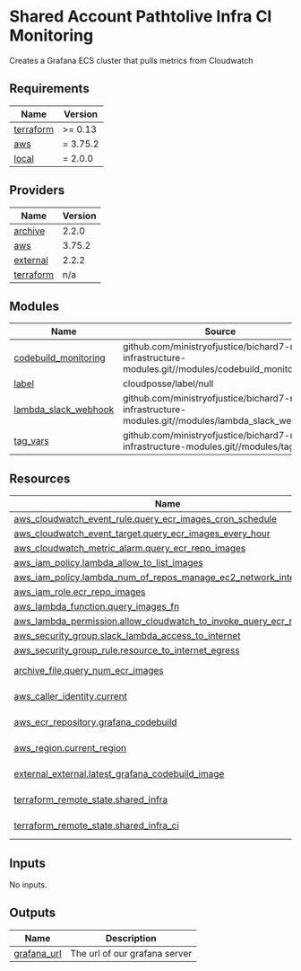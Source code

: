 # Shared Account Pathtolive Infra CI Monitoring

Creates a Grafana ECS cluster that pulls metrics from Cloudwatch

<!-- BEGIN_TF_DOCS -->

## Requirements

| Name                                                                     | Version  |
| ------------------------------------------------------------------------ | -------- |
| <a name="requirement_terraform"></a> [terraform](#requirement_terraform) | >= 0.13  |
| <a name="requirement_aws"></a> [aws](#requirement_aws)                   | = 3.75.2 |
| <a name="requirement_local"></a> [local](#requirement_local)             | = 2.0.0  |

## Providers

| Name                                                               | Version |
| ------------------------------------------------------------------ | ------- |
| <a name="provider_archive"></a> [archive](#provider_archive)       | 2.2.0   |
| <a name="provider_aws"></a> [aws](#provider_aws)                   | 3.75.2  |
| <a name="provider_external"></a> [external](#provider_external)    | 2.2.2   |
| <a name="provider_terraform"></a> [terraform](#provider_terraform) | n/a     |

## Modules

| Name                                                                                            | Source                                                                                              | Version |
| ----------------------------------------------------------------------------------------------- | --------------------------------------------------------------------------------------------------- | ------- |
| <a name="module_codebuild_monitoring"></a> [codebuild_monitoring](#module_codebuild_monitoring) | github.com/ministryofjustice/bichard7-next-infrastructure-modules.git//modules/codebuild_monitoring | n/a     |
| <a name="module_label"></a> [label](#module_label)                                              | cloudposse/label/null                                                                               | 0.24.1  |
| <a name="module_lambda_slack_webhook"></a> [lambda_slack_webhook](#module_lambda_slack_webhook) | github.com/ministryofjustice/bichard7-next-infrastructure-modules.git//modules/lambda_slack_webhook | n/a     |
| <a name="module_tag_vars"></a> [tag_vars](#module_tag_vars)                                     | github.com/ministryofjustice/bichard7-next-infrastructure-modules.git//modules/tag_vars             | n/a     |

## Resources

| Name                                                                                                                                                             | Type        |
| ---------------------------------------------------------------------------------------------------------------------------------------------------------------- | ----------- |
| [aws_cloudwatch_event_rule.query_ecr_images_cron_schedule](https://registry.terraform.io/providers/hashicorp/aws/3.75.2/docs/resources/cloudwatch_event_rule)    | resource    |
| [aws_cloudwatch_event_target.query_ecr_images_every_hour](https://registry.terraform.io/providers/hashicorp/aws/3.75.2/docs/resources/cloudwatch_event_target)   | resource    |
| [aws_cloudwatch_metric_alarm.query_ecr_repo_images](https://registry.terraform.io/providers/hashicorp/aws/3.75.2/docs/resources/cloudwatch_metric_alarm)         | resource    |
| [aws_iam_policy.lambda_allow_to_list_images](https://registry.terraform.io/providers/hashicorp/aws/3.75.2/docs/resources/iam_policy)                             | resource    |
| [aws_iam_policy.lambda_num_of_repos_manage_ec2_network_interfaces](https://registry.terraform.io/providers/hashicorp/aws/3.75.2/docs/resources/iam_policy)       | resource    |
| [aws_iam_role.ecr_repo_images](https://registry.terraform.io/providers/hashicorp/aws/3.75.2/docs/resources/iam_role)                                             | resource    |
| [aws_lambda_function.query_images_fn](https://registry.terraform.io/providers/hashicorp/aws/3.75.2/docs/resources/lambda_function)                               | resource    |
| [aws_lambda_permission.allow_cloudwatch_to_invoke_query_ecr_repo](https://registry.terraform.io/providers/hashicorp/aws/3.75.2/docs/resources/lambda_permission) | resource    |
| [aws_security_group.slack_lambda_access_to_internet](https://registry.terraform.io/providers/hashicorp/aws/3.75.2/docs/resources/security_group)                 | resource    |
| [aws_security_group_rule.resource_to_internet_egress](https://registry.terraform.io/providers/hashicorp/aws/3.75.2/docs/resources/security_group_rule)           | resource    |
| [archive_file.query_num_ecr_images](https://registry.terraform.io/providers/hashicorp/archive/latest/docs/data-sources/file)                                     | data source |
| [aws_caller_identity.current](https://registry.terraform.io/providers/hashicorp/aws/3.75.2/docs/data-sources/caller_identity)                                    | data source |
| [aws_ecr_repository.grafana_codebuild](https://registry.terraform.io/providers/hashicorp/aws/3.75.2/docs/data-sources/ecr_repository)                            | data source |
| [aws_region.current_region](https://registry.terraform.io/providers/hashicorp/aws/3.75.2/docs/data-sources/region)                                               | data source |
| [external_external.latest_grafana_codebuild_image](https://registry.terraform.io/providers/hashicorp/external/latest/docs/data-sources/external)                 | data source |
| [terraform_remote_state.shared_infra](https://registry.terraform.io/providers/hashicorp/terraform/latest/docs/data-sources/remote_state)                         | data source |
| [terraform_remote_state.shared_infra_ci](https://registry.terraform.io/providers/hashicorp/terraform/latest/docs/data-sources/remote_state)                      | data source |

## Inputs

No inputs.

## Outputs

| Name                                                                 | Description                   |
| -------------------------------------------------------------------- | ----------------------------- |
| <a name="output_grafana_url"></a> [grafana_url](#output_grafana_url) | The url of our grafana server |

<!-- END_TF_DOCS -->

